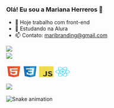 ### Olá! Eu sou a Mariana Herreros 👋

- 🔭 Hoje trabalho com front-end
- 🌱 Estudando na Alura 
- 📫 Contato: maribranding@gmail.com

<div>
  <img height="180em" src="https://github-readme-stats.vercel.app/api?username=maridh&show_icons=true&theme=dark&include_all_commits=true&count_"/><br>
  <img height="180em" src="https://github-readme-stats.vercel.app/api/top-langs/?username=maridh&layout=compact&langs_count=16&theme=dark"/>
</div>

<div style="display: inline_block"><br>
  <img align="center" alt="Mari-HTML" height="30" width="40" src="https://raw.githubusercontent.com/devicons/devicon/master/icons/html5/html5-original.svg"/>
  <img align="center" alt="Mari-CSS" height="30" width="40" src="https://raw.githubusercontent.com/devicons/devicon/master/icons/css3/css3-original.svg"/>
  <img align="center" alt="Mari-JS" height="30" width="40" src="https://raw.githubusercontent.com/devicons/devicon/master/icons/javascript/javascript-original.svg"/>
  <img align="center" alt="Mari-React" height="30" width="40" src="https://raw.githubusercontent.com/devicons/devicon/master/icons/react/react-original.svg"/>
</div><br>

<div>
  <a href="https://www.linkedin.com/in/mariana-herreros/" target="_blank"> <img src="https://img.shields.io/badge/-LinkedIn-%230077B5?style-for-the-badge&logo=linkedin&logoColor=white" target="_blank"></a>


![Snake animation](https:github.com/maridh/maridh/blob/output/github-contribution-grid-snake.svg)
  
</div>
